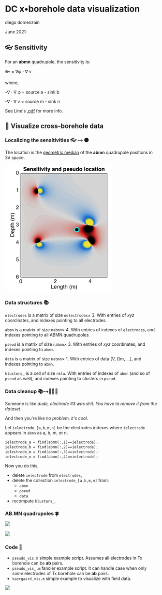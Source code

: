 # DC x•borehole data visualization
diego domenzain

June 2021

## 👓 Sensitivity
For an **abmn** quadrupole, the sensitivity is:

👓 = ∇φ ⋅ ∇ v

where,

-∇ ⋅ ∇ φ = source a - sink b

-∇ ⋅ ∇ v = source m - sink n

See Line's [.pdf](https://github.com/LineMeldgaardMadsen/ERT-XBH-sensitivity/blob/main/Catalogue_2D%20ERT_sensitivity.pdf) for more info.

## 👀 Visualize cross-borehole data

### Localizing the sensitivities 👓 ⤍ ⚫

The location is the [geometric median](https://en.wikipedia.org/wiki/Geometric_median) of the **abmn** quadrupole positions in 3d space.

[![](../pics/pseudo-sensitivity.png)](./)

### Data structures 📚

```electrodes```
is a matrix of size ```nelectrodes```× 3. With entries of *xyz* coordinates, and indexes pointing to all electrodes.

```abmn```
is a matrix of size ```nabmn```× 4. With entries of indexes of ```electrodes```, and indexes pointing to all ABMN quadrupoles.

```pseud```
is a matrix of size ```nabmn```× 3. With entries of *xyz* coordinates, and indexes pointing to ```abmn```.

```data```
is a matrix of size ```nabmn```× 1. With entries of data (V, Ωm, ...), and indexes pointing to ```abmn```.

```klusters_```
is a cell of size ```nklu```. With entries of indexes of ```abmn``` (and so of ```pseud``` as well), and indexes pointing to clusters in ```pseud```.

### Data cleanup 📚⤍📘📗📕

Someone is like *dude, electrode #3 was shit. You have to remove it from the dataset*.

And then you're like *no problem,  it's cool*.

Let ```ielectrode_[a,b,m,n]``` be the electrodes indexes where ```ielectrode``` appears in ```abmn``` as a, b, m, or n.

```
ielectrode_a = find(abmn(:,1)==ielectrode);
ielectrode_b = find(abmn(:,2)==ielectrode);
ielectrode_m = find(abmn(:,3)==ielectrode);
ielectrode_n = find(abmn(:,4)==ielectrode);
```
Now you do this,

* delete ```ielectrode``` from ```electrodes```,
* delete the collection ```ielectrode_[a,b,m,n]``` from:
  * ```abmn```
  * ```pseud```
  * ```data```
* recompute ```klusters_```.

### AB.MN quadrupoles 🍀

[![](../pics/example-sensitivities.png)](./)

[![](../pics/pseudo-14electrodes.png)](./)

### Code 📝

* ```pseudo_vis.m``` simple example script. Assumes all electrodes in Tx borehole can be **ab** pairs.
* ```pseudo_vis_.m``` fancier example script. It can handle case when only *some* electrodes of Tx borehole can be **ab** pairs.
* ```kaergaard_vis.m``` simple example to visualize with field data.





[![](../pics/all-recs.png)](./)
